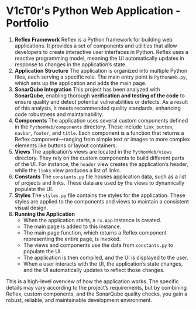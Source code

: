 # V1cT0r's Python Web Application - Portfolio

1. **Reflex Framework**
    Reflex is a Python framework for building web applications. It provides a set of components and utilities that allow developers to create interactive user interfaces in Python. Reflex uses a reactive programming model, meaning the UI automatically updates in response to changes in the application’s state.
2. **Application Structure**
    The application is organized into multiple Python files, each serving a specific role. The main entry point is `PythonWeb.py`, which sets up the application and adds the main page.
3. **SonarQube Integration**
    This project has been analyzed with **SonarQube**, enabling thorough **verification and testing of the code** to ensure quality and detect potential vulnerabilities or defects. As a result of this analysis, it meets recommended quality standards, enhancing code robustness and maintainability.
4. **Components**
    The application uses several custom components defined in the `PythonWeb/components` directory. These include `link_button`, `navbar`, `footer`, and `title`. Each component is a function that returns a Reflex component—ranging from simple text or images to more complex elements like buttons or layout containers.
5. **Views**
    The application’s views are located in the `PythonWeb/views` directory. They rely on the custom components to build different parts of the UI. For instance, the `header` view creates the application’s header, while the `links` view produces a list of links.
6. **Constants**
    The `constants.py` file houses application data, such as a list of projects and links. These data are used by the views to dynamically populate the UI.
7. **Styles**
    The `styles.py` file contains the styles for the application. These styles are applied to the components and views to maintain a consistent visual design.
8. **Running the Application**
   - When the application starts, a `rx.App` instance is created.
   - The main page is added to this instance.
   - The main page function, which returns a Reflex component representing the entire page, is invoked.
   - The views and components use the data from `constants.py` to populate the UI.
   - The application is then compiled, and the UI is displayed to the user.
   - When a user interacts with the UI, the application’s state changes, and the UI automatically updates to reflect those changes.

This is a high-level overview of how the application works. The specific details may vary according to the project’s requirements, but by combining Reflex, custom components, and the SonarQube quality checks, you gain a robust, reliable, and maintainable development environment.
